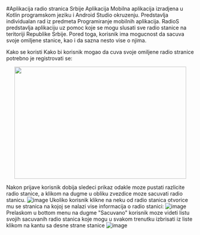 #Aplikacija radio stranica Srbije
Aplikacija
Mobilna aplikacija izradjena u Kotlin programskom jeziku i Android Studio okruzenju. Predstavlja individualan rad iz predmeta Programiranje mobilnih aplikacija.
RadioS predstavlja aplikaciju uz pomoc koje se mogu slusati sve radio stanice na teritoriji Republike Srbije.
Pored toga, korisnik ima mogucnost da sacuva svoje omiljene stanice, kao i da sazna nesto vise o njima.

Kako se koristi
Kako bi korisnik mogao da cuva svoje omiljene radio stranice potrebno je registrovati se:
<p align="center">
  <img width="460" height="300" src="https://user-images.githubusercontent.com/72694696/221599786-af08e09b-9777-44cf-bed7-5178e45fc97c.JPG">
</p>

Nakon prijave korisnik dobija sledeci prikaz odakle moze pustati razlicite radio stanice, a klikom na dugme u obliku zvezdice moze sacuvati radio stanicu.
![image](https://user-images.githubusercontent.com/72694696/221602232-941d6eea-f17a-42f7-b203-fd321299538b.png)
Ukoliko korisnik klikne na neku od radio stanica otvorice mu se stranica na kojoj se nalazi vise informacija o radio stanici:
![image](https://user-images.githubusercontent.com/72694696/221602657-d2df5cfe-1104-460d-b4e1-1900e842e88b.png)
Prelaskom u bottom menu na dugme "Sacuvano" korisnik moze videti listu svojih sacuvanih radio stanica koje mogu u svakom trenutku izbrisati iz liste klikom na kantu sa desne strane stanice
![image](https://user-images.githubusercontent.com/72694696/221603041-2d8c4614-5c7e-4a0d-9d7e-759305dfa74f.png)

